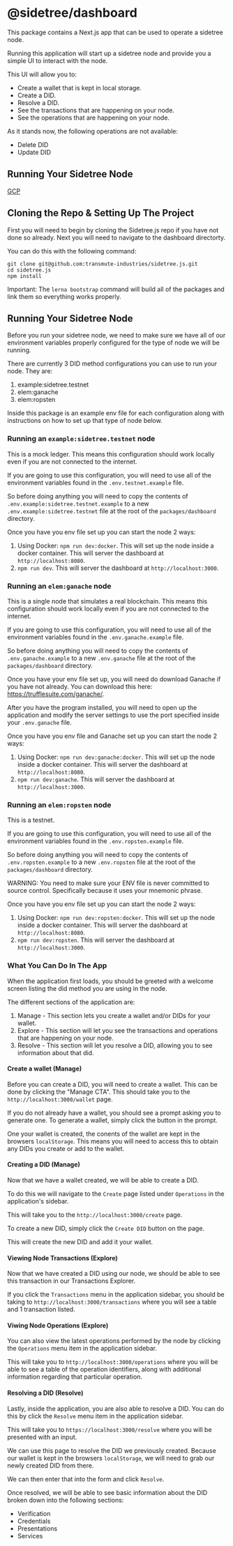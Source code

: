 # @sidetree/dashboard

This package contains a Next.js app that can be used to operate a sidetree node.

Running this application will start up a sidetree node and provide you a simple UI to interact with the node.

This UI will allow you to:

- Create a wallet that is kept in local storage.
- Create a DID.
- Resolve a DID.
- See the transactions that are happening on your node.
- See the operations that are happening on your node.

As it stands now, the following operations are not available:

- Delete DID
- Update DID

## Running Your Sidetree Node

[GCP](docs/deploy-to-gcp.md)

## Cloning the Repo & Setting Up The Project

First you will need to begin by cloning the Sidetree.js repo if you have not done so already. Next you will need to navigate to the dashboard directorty.

You can do this with the following command:

```
git clone git@github.com:transmute-industries/sidetree.js.git
cd sidetree.js
npm install
```

Important: The `lerna bootstrap` command will build all of the packages and link them so everything works properly.

## Running Your Sidetree Node

Before you run your sidetree node, we need to make sure we have all of our environment variables properly configured for the type of node we will be running.

There are currently 3 DID method configurations you can use to run your node. They are:

1. example:sidetree.testnet
2. elem:ganache
3. elem:ropsten

Inside this package is an example env file for each configuration along with instructions on how to set up that type of node below.

### Running an `example:sidetree.testnet` node

This is a mock ledger. This means this configuration should work locally even if you are not connected to the internet.

If you are going to use this configuration, you will need to use all of the environment variables found in the `.env.testnet.example` file.

So before doing anything you will need to copy the contents of `.env.example:sidetree.testnet.example` to a new `.env.example:sidetree.testnet` file at the root of the `packages/dashboard` directory.

Once you have you env file set up you can start the node 2 ways:

1. Using Docker: `npm run dev:docker`. This will set up the node inside a docker container. This will server the dashboard at `http://localhost:8080`.
2. `npm run dev`. This will server the dashboard at `http://localhost:3000`.

### Running an `elem:ganache` node

This is a single node that simulates a real blockchain. This means this configuration should work locally even if you are not connected to the internet.

If you are going to use this configuration, you will need to use all of the environment variables found in the `.env.ganache.example` file.

So before doing anything you will need to copy the contents of `.env.ganache.example` to a new `.env.ganache` file at the root of the `packages/dashboard` directory.

Once you have your env file set up, you will need do download Ganache if you have not already. You can download this here: https://trufflesuite.com/ganache/.

After you have the program installed, you will need to open up the application and modify the server settings to use the port specified inside your `.env.ganache` file.

Once you have you env file and Ganache set up you can start the node 2 ways:

1. Using Docker: `npm run dev:ganache:docker`. This will set up the node inside a docker container. This will server the dashboard at `http://localhost:8080`.
2. `npm run dev:ganache`. This will server the dashboard at `http://localhost:3000`.

### Running an `elem:ropsten` node

This is a testnet.

If you are going to use this configuration, you will need to use all of the environment variables found in the `.env.ropsten.example` file.

So before doing anything you will need to copy the contents of `.env.ropsten.example` to a new `.env.ropsten` file at the root of the `packages/dashboard` directory.

WARNING: You need to make sure your ENV file is never committed to source control. Specifically because it uses your mnemonic phrase.

Once you have you env file set up you can start the node 2 ways:

1. Using Docker: `npm run dev:ropsten:docker`. This will set up the node inside a docker container. This will server the dashboard at `http://localhost:8080`.
2. `npm run dev:ropsten`. This will server the dashboard at `http://localhost:3000`.

### What You Can Do In The App

When the application first loads, you should be greeted with a welcome screen listing the did method you are using in the node.

The different sections of the application are:

1. Manage - This section lets you create a wallet and/or DIDs for your wallet.
2. Explore - This section will let you see the transactions and operations that are happening on your node.
3. Resolve - This section will let you resolve a DID, allowing you to see information about that did.

#### Create a wallet (Manage)

Before you can create a DID, you will need to create a wallet. This can be done by clicking the "Manage CTA". This should take you to the `http://localhost:3000/wallet` page.

If you do not already have a wallet, you should see a prompt asking you to generate one. To generate a wallet, simply click the button in the prompt.

One your wallet is created, the conents of the wallet are kept in the browsers `localStorage`. This means you will need to access this to obtain any DIDs you create or add to the wallet.

#### Creating a DID (Manage)

Now that we have a wallet created, we will be able to create a DID.

To do this we will navigate to the `Create` page listed under `Operations` in the application's sidebar.

This will take you to the `http://localhost:3000/create` page.

To create a new DID, simply click the `Create DID` button on the page.

This will create the new DID and add it your wallet.

#### Viewing Node Transactions (Explore)

Now that we have created a DID using our node, we should be able to see this transaction in our Transactions Explorer.

If you click the `Transactions` menu in the application sidebar, you should be taking to `http://localhost:3000/transactions` where you will see a table and 1 transaction listed.

#### Viwing Node Operations (Explore)

You can also view the latest operations performed by the node by clicking the `Operations` menu item in the application sidebar.

This will take you to `http://localhost:3000/operations` where you will be able to see a table of the operation identifiers, along with additional information regarding that particular operation.

#### Resolving a DID (Resolve)

Lastly, inside the application, you are also able to resolve a DID. You can do this by click the `Resolve` menu item in the application sidebar.

This will take you to `https://localhost:3000/resolve` where you will be presented with an input.

We can use this page to resolve the DID we previously created. Because our wallet is kept in the browsers `localStorage`, we will need to grab our newly created DID from there.

We can then enter that into the form and click `Resolve`.

Once resolved, we will be able to see basic information about the DID broken down into the following sections:

- Verification
- Credentials
- Presentations
- Services
